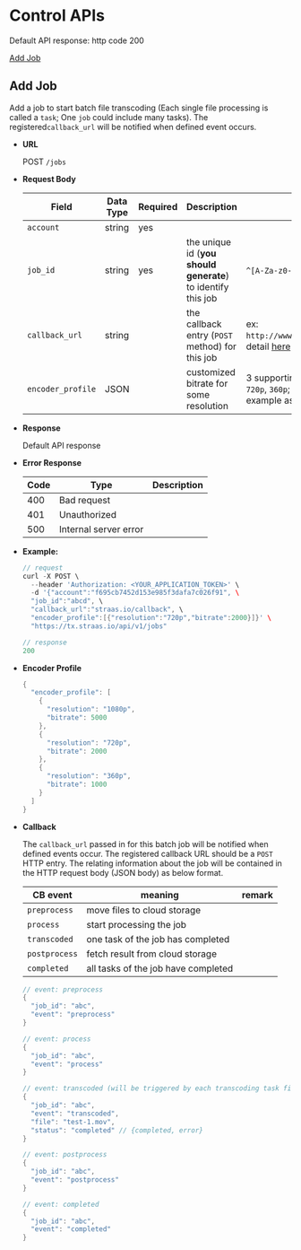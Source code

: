 Control APIs
==============

Default API response: http code 200

[Add Job](#add_job)

<a name="add_job"></a>**Add Job**
----
Add a job to start batch file transcoding (Each single file processing is called a `task`; One `job` could include many tasks). The registered`callback_url` will be notified when defined event occurs.

* **URL**

  POST `/jobs`

* **Request Body**

  | Field | Data Type | Required | Description | Remark |
  | --- | --- | --- | --- | --- |
  | `account` | string | yes | | |
  | `job_id` | string | yes | the unique id (**you should generate**) to identify this job | `^[A-Za-z0-9_.]+$`; `length <= 16` |
  | `callback_url` | string | | the callback entry (`POST` method) for this job | ex: `http://www.abc.com/notifications`, detail [here](#callback) |
  | `encoder_profile` | JSON | | customized bitrate for some resolution | 3 supporting resolutions: `1080p`, `720p`, `360p`; bitrate unit (k bits / sec); example as [here](#encoder_profile) |

* **Response**

  Default API response

* **Error Response**

  | Code | Type | Description |
  | --- | --- | --- |
  | 400 | Bad request | |
  | 401 | Unauthorized | |
  | 500 | Internal server error | |

* **Example:**

  ```go
  // request
  curl -X POST \
    --header 'Authorization: <YOUR_APPLICATION_TOKEN>' \
    -d '{"account":"f695cb7452d153e985f3dafa7c026f91", \
    "job_id":"abcd", \
    "callback_url":"straas.io/callback", \
    "encoder_profile":[{"resolution":"720p","bitrate":2000}]}' \
    "https://tx.straas.io/api/v1/jobs"

  // response
  200
  ```

* <a name="encoder_profile"></a>**Encoder Profile**

  ```go
  {
    "encoder_profile": [
      {
        "resolution": "1080p",
        "bitrate": 5000
      },
      {
        "resolution": "720p",
        "bitrate": 2000
      },
      {
        "resolution": "360p",
        "bitrate": 1000
      }
    ]
  }
  ```

* <a name="callback"></a>**Callback**

  The `callback_url` passed in for this batch job will be notified when defined events occur.
  The registered callback URL should be a `POST` HTTP entry. The relating information about the job will
  be contained in the HTTP request body (JSON body) as below format.

  | CB event | meaning | remark |
  | --- | --- | --- |
  | `preprocess` | move files to cloud storage | |
  | `process` | start processing the job | |
  | `transcoded` | one task of the job has completed | |
  | `postprocess` | fetch result from cloud storage | |
  | `completed` | all tasks of the job have completed | |


  ```go
  // event: preprocess
  {
	"job_id": "abc",
    "event": "preprocess"
  }
  ```

  ```go
  // event: process
  {
	"job_id": "abc",
    "event": "process"
  }
  ```

  ```go
  // event: transcoded (will be triggered by each transcoding task finished in the batch job)
  {
	"job_id": "abc",
    "event": "transcoded",
    "file": "test-1.mov",
    "status": "completed" // {completed, error}
  }
  ```

  ```go
  // event: postprocess
  {
	"job_id": "abc",
    "event": "postprocess"
  }
  ```

  ```go
  // event: completed
  {
	"job_id": "abc",
    "event": "completed"
  }
  ```
